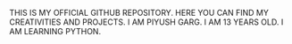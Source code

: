 THIS IS MY OFFICIAL GITHUB REPOSITORY.
HERE YOU CAN FIND MY CREATIVITIES AND PROJECTS.
I AM PIYUSH GARG.
I AM 13 YEARS OLD.
I AM LEARNING PYTHON.

